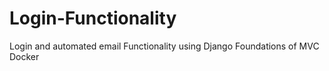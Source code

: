 # Login-Functionality
Login and automated email Functionality using Django
Foundations of MVC
Docker
